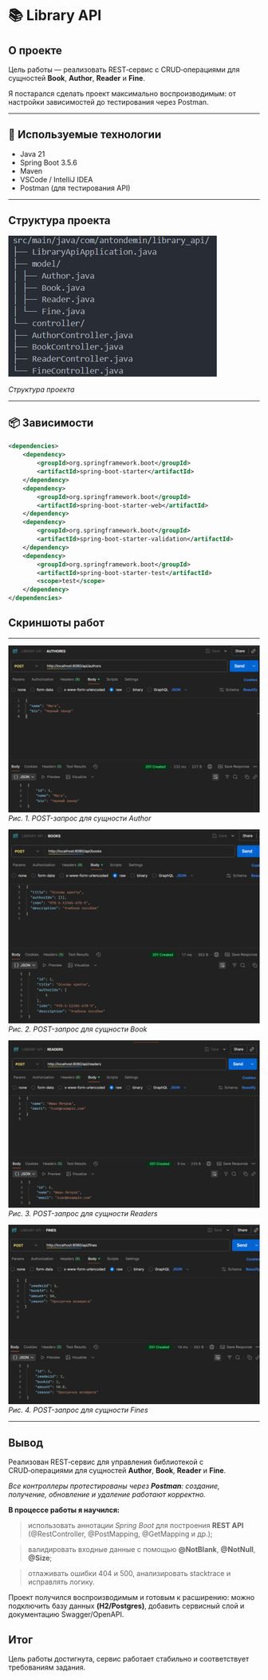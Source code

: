 # 📚 Library API

## О проекте

Цель работы — реализовать REST‑сервис с CRUD‑операциями для сущностей **Book**, **Author**, **Reader** и **Fine**.

Я постарался сделать проект максимально воспроизводимым: от настройки зависимостей до тестирования через Postman.

---

## 🧰 Используемые технологии

- Java 21
- Spring Boot 3.5.6
- Maven
- VSCode / IntelliJ IDEA
- Postman (для тестирования API)

---

## Структура проекта

![alt text](image.png)

_Структура проекта_

---

## 📦 Зависимости

```xml
<dependencies>
    <dependency>
        <groupId>org.springframework.boot</groupId>
        <artifactId>spring-boot-starter</artifactId>
    </dependency>
    <dependency>
        <groupId>org.springframework.boot</groupId>
        <artifactId>spring-boot-starter-web</artifactId>
    </dependency>
    <dependency>
        <groupId>org.springframework.boot</groupId>
        <artifactId>spring-boot-starter-validation</artifactId>
    </dependency>
    <dependency>
        <groupId>org.springframework.boot</groupId>
        <artifactId>spring-boot-starter-test</artifactId>
        <scope>test</scope>
    </dependency>
</dependencies>
```

## Скриншоты работ

---

![alt text](image-1.png)
_Рис. 1. POST-запрос для сущности Author_

![alt text](image-2.png)
_Рис. 2. POST-запрос для сущности Book_

![alt text](image-3.png)
_Рис. 3. POST-запрос для сущности Readers_

![alt text](image-4.png)
_Рис. 4. POST-запрос для сущности Fines_

---

## Вывод

Реализован REST‑сервис для управления библиотекой с CRUD‑операциями для сущностей **Author**, **Book**, **Reader** и **Fine**.

_Все контроллеры протестированы через **Postman**: создание, получение, обновление и удаление работают корректно._

**В процессе работы я научился:**

> использовать аннотации _Spring Boot_ для построения **REST API** (@RestController, @PostMapping, @GetMapping и др.);

> валидировать входные данные с помощью **@NotBlank**, **@NotNull**, **@Size**;

> отлаживать ошибки 404 и 500, анализировать stacktrace и исправлять логику.

Проект получился воспроизводимым и готовым к расширению: можно подключить базу данных **(H2/Postgres)**, добавить сервисный слой и документацию Swagger/OpenAPI.

## Итог

Цель работы достигнута, сервис работает стабильно и соответствует требованиям задания.
